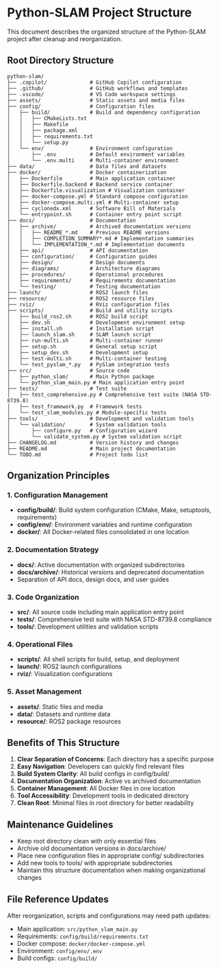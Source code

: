 # Python-SLAM Project Structure

This document describes the organized structure of the Python-SLAM project after cleanup and reorganization.

## Root Directory Structure

```text
python-slam/
├── .copilot/              # GitHub Copilot configuration
├── .github/               # GitHub workflows and templates
├── .vscode/               # VS Code workspace settings
├── assets/                # Static assets and media files
├── config/                # Configuration files
│   ├── build/             # Build and dependency configuration
│   │   ├── CMakeLists.txt
│   │   ├── Makefile
│   │   ├── package.xml
│   │   ├── requirements.txt
│   │   └── setup.py
│   └── env/               # Environment configuration
│       ├── .env           # Default environment variables
│       └── .env.multi     # Multi-container environment
├── data/                  # Data files and datasets
├── docker/                # Docker containerization
│   ├── Dockerfile         # Main application container
│   ├── Dockerfile.backend # Backend service container
│   ├── Dockerfile.visualization # Visualization container
│   ├── docker-compose.yml # Standard compose configuration
│   ├── docker-compose.multi.yml # Multi-container setup
│   ├── cyclonedx.xml      # Software Bill of Materials
│   └── entrypoint.sh      # Container entry point script
├── docs/                  # Documentation
│   ├── archive/           # Archived documentation versions
│   │   ├── README_*.md    # Previous README versions
│   │   ├── COMPLETION_SUMMARY*.md # Implementation summaries
│   │   └── IMPLEMENTATION_*.md # Implementation documents
│   ├── api/               # API documentation
│   ├── configuration/     # Configuration guides
│   ├── design/            # Design documents
│   ├── diagrams/          # Architecture diagrams
│   ├── procedures/        # Operational procedures
│   ├── requirements/      # Requirements documentation
│   └── testing/           # Testing documentation
├── launch/                # ROS2 launch files
├── resource/              # ROS2 resource files
├── rviz/                  # RViz configuration files
├── scripts/               # Build and utility scripts
│   ├── build_ros2.sh      # ROS2 build script
│   ├── dev.sh             # Development environment setup
│   ├── install.sh         # Installation script
│   ├── launch_slam.sh     # SLAM launch script
│   ├── run-multi.sh       # Multi-container runner
│   ├── setup.sh           # General setup script
│   ├── setup_dev.sh       # Development setup
│   ├── test-multi.sh      # Multi-container testing
│   └── test_pyslam_*.py   # PySlam integration tests
├── src/                   # Source code
│   ├── python_slam/       # Main Python package
│   └── python_slam_main.py # Main application entry point
├── tests/                 # Test suite
│   ├── test_comprehensive.py # Comprehensive test suite (NASA STD-8739.8)
│   ├── test_framework.py  # Framework tests
│   └── test_slam_modules.py # Module-specific tests
├── tools/                 # Development and validation tools
│   └── validation/        # System validation tools
│       ├── configure.py   # Configuration wizard
│       └── validate_system.py # System validation script
├── CHANGELOG.md           # Version history and changes
├── README.md              # Main project documentation
└── TODO.md                # Project todo list
```

## Organization Principles

### 1. Configuration Management

- **config/build/**: Build system configuration (CMake, Make, setuptools, requirements)
- **config/env/**: Environment variables and runtime configuration
- **docker/**: All Docker-related files consolidated in one location

### 2. Documentation Strategy

- **docs/**: Active documentation with organized subdirectories
- **docs/archive/**: Historical versions and deprecated documentation
- Separation of API docs, design docs, and user guides

### 3. Code Organization

- **src/**: All source code including main application entry point
- **tests/**: Comprehensive test suite with NASA STD-8739.8 compliance
- **tools/**: Development utilities and validation scripts

### 4. Operational Files

- **scripts/**: All shell scripts for build, setup, and deployment
- **launch/**: ROS2 launch configurations
- **rviz/**: Visualization configurations

### 5. Asset Management

- **assets/**: Static files and media
- **data/**: Datasets and runtime data
- **resource/**: ROS2 package resources

## Benefits of This Structure

1. **Clear Separation of Concerns**: Each directory has a specific purpose
2. **Easy Navigation**: Developers can quickly find relevant files
3. **Build System Clarity**: All build configs in config/build/
4. **Documentation Organization**: Active vs archived documentation
5. **Container Management**: All Docker files in one location
6. **Tool Accessibility**: Development tools in dedicated directory
7. **Clean Root**: Minimal files in root directory for better readability

## Maintenance Guidelines

- Keep root directory clean with only essential files
- Archive old documentation versions in docs/archive/
- Place new configuration files in appropriate config/ subdirectories
- Add new tools to tools/ with appropriate subdirectories
- Maintain this structure documentation when making organizational changes

## File Reference Updates

After reorganization, scripts and configurations may need path updates:

- Main application: `src/python_slam_main.py`
- Requirements: `config/build/requirements.txt`
- Docker compose: `docker/docker-compose.yml`
- Environment: `config/env/.env`
- Build configs: `config/build/`
